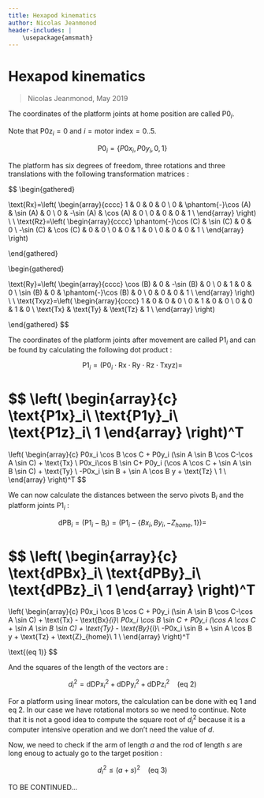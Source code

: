```yaml
---
title: Hexapod kinematics
author: Nicolas Jeanmonod
header-includes: |
    \usepackage{amsmath}
---
```


# Hexapod kinematics

> Nicolas Jeanmonod, May 2019

The coordinates of the platform joints at home position are called $\text{P0}_{i}$.

Note that $\text{P0z}_{i}=0$ and $i=\text{motor index}=0..5$.

$$
\text{P0}_{i}=\{P0x_i,P0y_i,0,1\}
$$

The platform has six degrees of freedom, three rotations and three translations with the following transformation matrices :

$$
\begin{gathered}

\text{Rx}=\left(
\begin{array}{cccc}
 1 & 0 & 0 & 0 \\
 0 & \phantom{-}\cos (A) & \sin (A) & 0 \\
 0 & -\sin (A) & \cos (A) & 0 \\
 0 & 0 & 0 & 1 \\
\end{array}
\right)
\\
\\
\text{Rz}=\left(
\begin{array}{cccc}
 \phantom{-}\cos (C) & \sin (C) & 0 & 0 \\
 -\sin (C) & \cos (C) & 0 & 0 \\
 0 & 0 & 1 & 0 \\
 0 & 0 & 0 & 1 \\
\end{array}
\right)

\end{gathered}




\begin{gathered}

\text{Ry}=\left(
\begin{array}{cccc}
 \cos (B) & 0 & -\sin (B) & 0 \\
 0 & 1 & 0 & 0 \\
 \sin (B) & 0 & \phantom{-}\cos (B) & 0 \\
 0 & 0 & 0 & 1 \\
\end{array}
\right)
\\
\\
\text{Txyz}=\left(
\begin{array}{cccc}
 1 & 0 & 0 & 0 \\
 0 & 1 & 0 & 0 \\
 0 & 0 & 1 & 0 \\
 \text{Tx} & \text{Ty} & \text{Tz} & 1 \\
\end{array}
\right)

\end{gathered}
$$

The coordinates of the platform joints after movement are called $\text{P1}_{i}$ and can be found by calculating the following dot product :

$$
\text{P1}_{i}=\left(\text{P0}_{i}\cdot\text{Rx}\cdot\text{Ry}\cdot\text{Rz}\cdot\text{Txyz}\right) =
$$

$$
\left(
\begin{array}{c}
\text{P1x}_i\\
\text{P1y}_i\\
\text{P1z}_i\\
1
\end{array}
\right)^T
=

\left(
\begin{array}{c}
 P0x_i \cos  B \cos  C + P0y_i (\sin  A \sin  B \cos  C-\cos  A \sin  C)  +   \text{Tx} \\
 P0x_i\cos  B \sin  C+ P0y_i (\cos  A \cos  C + \sin  A \sin  B \sin  C)  +   \text{Ty} \\
 -P0x_i  \sin  B + \sin  A \cos  B y  +   \text{Tz} \\
 1 \\
\end{array}
\right)^T
$$

We can now calculate the distances between the servo pivots $\text{B}_{i}$ and the platform joints $\text{P1}_{i}$ :

$$
\text{dPB}_{i} = \left(\text{P1}_{i} - \text{B}_{i}\right)  = \left(\text{P1}_{i} - \{Bx_i,By_i,-Z_{home},1\}\right) =
$$

$$
\left(
\begin{array}{c}
\text{dPBx}_i\\
\text{dPBy}_i\\
\text{dPBz}_i\\
1
\end{array}
\right)^T
=
\left(
\begin{array}{c}
 P0x_i \cos B \cos C + P0y_i (\sin  A \sin  B \cos  C-\cos  A \sin  C)  +   \text{Tx} -  \text{Bx}_{i}\\
 P0x_i \cos B \sin C + P0y_i (\cos  A \cos  C + \sin  A \sin  B \sin  C)  +  \text{Ty} -  \text{By}_{i}\\
 -P0x_i  \sin  B + \sin  A \cos  B y  +   \text{Tz} +  \text{Z}_{home}\\
 1 \\
\end{array}
\right)^T

\text{(eq 1)}
$$


And the squares of the length of the vectors are :

$$
d_{i}^2=\text{dDPx}_i^2+\text{dDPy}_i^2+\text{dDPz}_i^2
\text{    (eq 2)}
$$

For a platform using linear motors, the calculation can be done with $\text{eq 1}$ and $\text{eq 2}$. In our case we have rotational motors so we need to continue. Note that it is not a good idea to compute the square root of $d_{i}^2$ because it is a computer intensive operation and we don’t need the value of $d$.

Now, we need to check if the arm of length $a$ and the rod of length $s$ are long enoug to actualy go to the target position :

$$
d_{i}^2 \leq  (a + s)^2
\text{    (eq 3)}
$$

TO BE CONTINUED...
